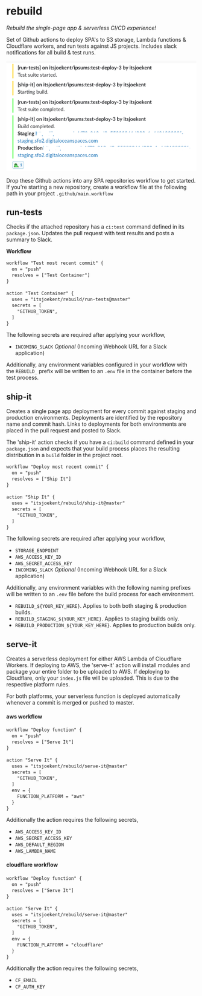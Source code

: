 # rebuild

_Rebuild the single-page app & serverless CI/CD experience!_

Set of Github actions to deploy SPA's to S3 storage, Lambda functions & Cloudflare workers, and run tests against JS projects. Includes slack notifications for all build & test runs.

![Slack experience](.github/slack-spa.png)

Drop these Github actions into any SPA repositories workflow to get started. If you're starting a new repository, create a workflow file at the following path in your project `.github/main.workflow`

## run-tests

Checks if the attached repository has a `ci:test` command defined in its `package.json`. Updates the pull request with test results and posts a summary to Slack.

**Workflow**

```
workflow "Test most recent commit" {
  on = "push"
  resolves = ["Test Container"]
}

action "Test Container" {
  uses = "itsjoekent/rebuild/run-tests@master"
  secrets = [
    "GITHUB_TOKEN",
  ]
}
```

The following secrets are required after applying your workflow,

- `INCOMING_SLACK` _Optional_ (Incoming Webhook URL for a Slack application)

Additionally, any environment variables configured in your workflow with the `REBUILD_` prefix will be written to an `.env` file in the container before the test process.

## ship-it

Creates a single page app deployment for every commit against staging and production environments. Deployments are identified by the repository name and commit hash. Links to deployments for both environments are placed in the pull request and posted to Slack.

The 'ship-it' action checks if you have a `ci:build` command defined in your `package.json` and expects that your build process places the resulting distribution in a `build` folder in the project root.

```
workflow "Deploy most recent commit" {
  on = "push"
  resolves = ["Ship It"]
}

action "Ship It" {
  uses = "itsjoekent/rebuild/ship-it@master"
  secrets = [
    "GITHUB_TOKEN",
  ]
}
```

The following secrets are required after applying your workflow,

- `STORAGE_ENDPOINT`
- `AWS_ACCESS_KEY_ID`
- `AWS_SECRET_ACCESS_KEY`
- `INCOMING_SLACK` _Optional_ (Incoming Webhook URL for a Slack application)

Additionally, any environment variables with the following naming prefixes will be written to an `.env` file before the build process for each environment.

- `REBUILD_${YOUR_KEY_HERE}`. Applies to both both staging & production builds.
- `REBUILD_STAGING_${YOUR_KEY_HERE}`. Applies to staging builds only.
- `REBUILD_PRODUCTION_${YOUR_KEY_HERE}`. Applies to production builds only.

## serve-it

Creates a serverless deployment for either AWS Lambda of Cloudflare Workers. If deploying to AWS, the 'serve-it' action will install modules and package your entire folder to be uploaded to AWS. If deploying to Cloudflare, only your `index.js` file will be uploaded. This is due to the respective platform rules.

For both platforms, your serverless function is deployed automatically whenever a commit is merged or pushed to master.

#### aws workflow

```
workflow "Deploy function" {
  on = "push"
  resolves = ["Serve It"]
}

action "Serve It" {
  uses = "itsjoekent/rebuild/serve-it@master"
  secrets = [
    "GITHUB_TOKEN",
  ]
  env = {
    FUNCTION_PLATFORM = "aws"
  }
}
```

Additionally the action requires the following secrets,

- `AWS_ACCESS_KEY_ID`
- `AWS_SECRET_ACCESS_KEY`
- `AWS_DEFAULT_REGION`
- `AWS_LAMBDA_NAME`

#### cloudflare workflow

```
workflow "Deploy function" {
  on = "push"
  resolves = ["Serve It"]
}

action "Serve It" {
  uses = "itsjoekent/rebuild/serve-it@master"
  secrets = [
    "GITHUB_TOKEN",
  ]
  env = {
    FUNCTION_PLATFORM = "cloudflare"
  }
}
```

Additionally the action requires the following secrets,

- `CF_EMAIL`
- `CF_AUTH_KEY`
